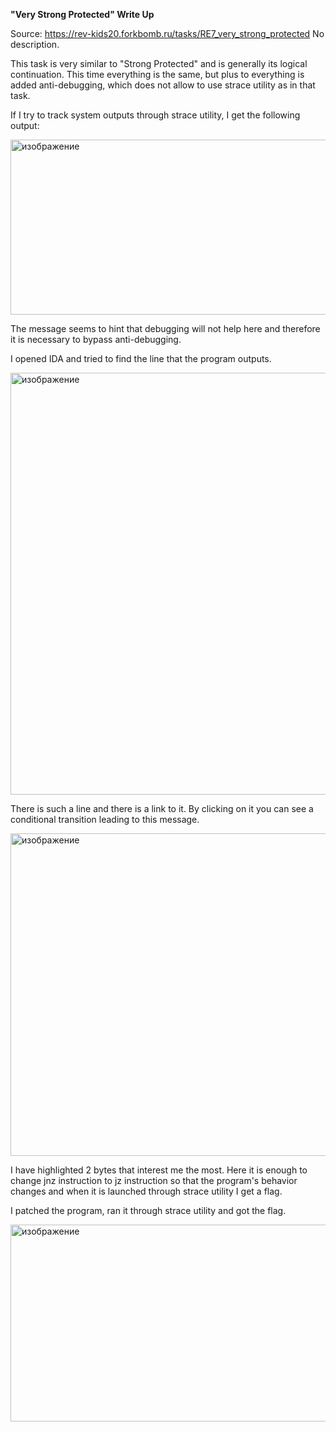 **"Very Strong Protected" Write Up**

Source: https://rev-kids20.forkbomb.ru/tasks/RE7_very_strong_protected
No description.

This task is very similar to "Strong Protected" and is generally its logical continuation. This time everything is the same, but plus to everything is added anti-debugging, which does not allow to use strace utility as in that task.

If I try to track system outputs through straсe utility, I get the following output:

<img width="680" height="280" alt="изображение" src="https://github.com/user-attachments/assets/147f71c7-8751-4b6f-b18a-62630541143a" />

The message seems to hint that debugging will not help here and therefore it is necessary to bypass anti-debugging.

I opened IDA and tried to find the line that the program outputs.

<img width="1875" height="675" alt="изображение" src="https://github.com/user-attachments/assets/b9d63941-56c5-4448-9cf7-e3c246f81d4a" />

There is such a line and there is a link to it. By clicking on it you can see a conditional transition leading to this message.

<img width="1276" height="516" alt="изображение" src="https://github.com/user-attachments/assets/2ddc622e-d2bc-4959-a7aa-786c197c2904" />

I have highlighted 2 bytes that interest me the most. Here it is enough to change jnz instruction to jz instruction so that the program's behavior changes and when it is launched through strace utility I get a flag.

I patched the program, ran it through strace utility and got the flag.

<img width="728" height="315" alt="изображение" src="https://github.com/user-attachments/assets/9dba8c57-fec9-4fc2-aeaf-e8112a26ebde" />
